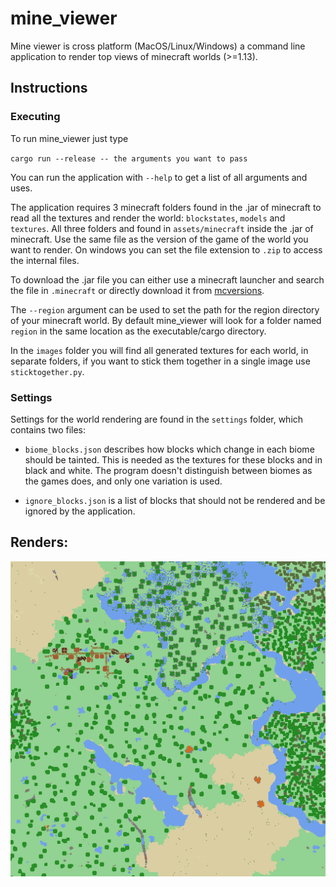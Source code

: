 # mine_viewer
Mine viewer is cross platform (MacOS/Linux/Windows) a command line application to render top views of minecraft worlds (>=1.13).

## Instructions
### Executing
To run mine_viewer just type

`cargo run --release -- the arguments you want to pass`

You can run the application with `--help` to get a list of all arguments and uses.

The application requires 3 minecraft folders found in the .jar of minecraft to read all the textures and render the world: `blockstates`, `models` and `textures`. All three folders and found in `assets/minecraft` inside the .jar of minecraft. Use the same file as the version of the game of the world you want to render. On windows you can set the file extension to `.zip` to access the internal files.

To download the .jar file you can either use a minecraft launcher and search the file in `.minecraft` or directly download it from [mcversions](https://mcversions.net/).

The `--region` argument can be used to set the path for the region directory of your minecraft world. By default mine_viewer will look for a folder named `region` in the same location as the executable/cargo directory.

In the `images` folder you will find all generated textures for each world, in separate folders, if you want to stick them together in a single image use `sticktogether.py`.

### Settings
Settings for the world rendering are found in the `settings` folder, which contains two files:

* `biome_blocks.json` describes how blocks which change in each biome should be tainted. This is needed as the textures for these blocks and in black and white. The program doesn't distinguish between biomes as the games does, and only one variation is used.

* `ignore_blocks.json` is a list of blocks that should not be rendered and be ignored by the application.

## Renders:
![](example.png)
